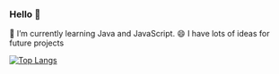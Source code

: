 ### Hello 👋
🌱 I’m currently learning Java and JavaScript.
😄 I have lots of ideas for future projects

[![Top Langs](https://github-readme-stats.vercel.app/api/top-langs/?username=MotionlessMatt)](https://github.com/anuraghazra/github-readme-stats)

<!--
**MotionlessMatt/MotionlessMatt** is a ✨ _special_ ✨ repository because its `README.md` (this file) appears on your GitHub profile.

Here are some ideas to get you started:

- 🔭 I’m currently working on ...
- 🌱 I’m currently learning ...
- 👯 I’m looking to collaborate on ...
- 🤔 I’m looking for help with ...
- 💬 Ask me about ...
- 📫 How to reach me: ...
- 😄 Pronouns: ...
- ⚡ Fun fact: ...
-->
